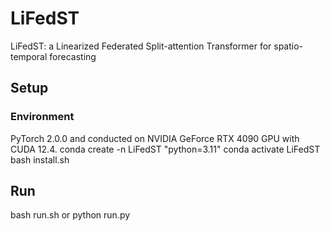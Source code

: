 # LiFedST
LiFedST: a Linearized Federated Split-attention Transformer for spatio-temporal forecasting
## Setup
### Environment
PyTorch 2.0.0 and conducted on NVIDIA GeForce RTX 4090 GPU with CUDA 12.4.
conda create -n LiFedST "python=3.11"
conda activate LiFedST
bash install.sh

## Run
bash run.sh
or
python run.py
